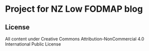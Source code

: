 Project for NZ Low FODMAP blog
===============================

License
--------

All content under Creative Commons Attribution-NonCommercial 4.0 International Public License
